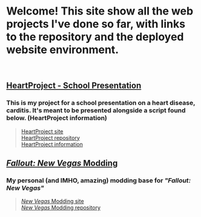 # Welcome! This site show all the web projects I've done so far, with links to the repository and the deployed website environment.

<br>

## <u>HeartProject - School Presentation</u> <br>
### This is my project for a school presentation on a heart disease, carditis. It's meant to be presented alongside a script found below. (HeartProject information)

> [HeartProject site](https://snowynx.github.io/HeartProject) <br>
> [HeartProject repository](https://github.com/Snowynx/HeartProject) <br>
> [HeartProject information](https://github.com/Snowynx/HeartProject/blob/master/INFORMATION.md)

## <u><i>Fallout: New Vegas</i> Modding</u>
### My personal (and IMHO, amazing) modding base for *"Fallout: New Vegas"*

> [*New Vegas* Modding site](https://snowynx.github.io/new-vegas-modding) <br>
> [*New Vegas* Modding repository](https://github.com/Snowynx/new-vegas-modding)
